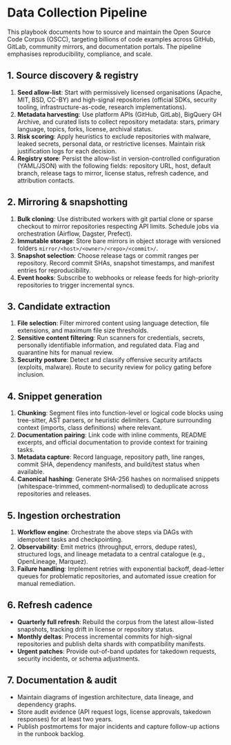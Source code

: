 # Data Collection Pipeline

This playbook documents how to source and maintain the Open Source Code Corpus (OSCC), targeting billions of code examples across
GitHub, GitLab, community mirrors, and documentation portals. The pipeline emphasises reproducibility, compliance, and scale.

## 1. Source discovery & registry

1. **Seed allow-list**: Start with permissively licensed organisations (Apache, MIT, BSD, CC-BY) and high-signal repositories
   (official SDKs, security tooling, infrastructure-as-code, research implementations).
2. **Metadata harvesting**: Use platform APIs (GitHub, GitLab), BigQuery GH Archive, and curated lists to collect repository
   metadata: stars, primary language, topics, forks, license, archival status.
3. **Risk scoring**: Apply heuristics to exclude repositories with malware, leaked secrets, personal data, or restrictive
   licenses. Maintain risk justification logs for each decision.
4. **Registry store**: Persist the allow-list in version-controlled configuration (YAML/JSON) with the following fields:
   repository URL, host, default branch, release tags to mirror, license status, refresh cadence, and attribution contacts.

## 2. Mirroring & snapshotting

1. **Bulk cloning**: Use distributed workers with git partial clone or sparse checkout to mirror repositories respecting API
   limits. Schedule jobs via orchestration (Airflow, Dagster, Prefect).
2. **Immutable storage**: Store bare mirrors in object storage with versioned folders `mirror/<host>/<owner>/<repo>/<commit>/`.
3. **Snapshot selection**: Choose release tags or commit ranges per repository. Record commit SHAs, snapshot timestamps, and
   manifest entries for reproducibility.
4. **Event hooks**: Subscribe to webhooks or release feeds for high-priority repositories to trigger incremental syncs.

## 3. Candidate extraction

1. **File selection**: Filter mirrored content using language detection, file extensions, and maximum file size thresholds.
2. **Sensitive content filtering**: Run scanners for credentials, secrets, personally identifiable information, and regulated
   data. Flag and quarantine hits for manual review.
3. **Security posture**: Detect and classify offensive security artifacts (exploits, malware). Route to security review for
   policy gating before inclusion.

## 4. Snippet generation

1. **Chunking**: Segment files into function-level or logical code blocks using tree-sitter, AST parsers, or heuristic
   delimiters. Capture surrounding context (imports, class definitions) where relevant.
2. **Documentation pairing**: Link code with inline comments, README excerpts, and official documentation to provide context for
   training tasks.
3. **Metadata capture**: Record language, repository path, line ranges, commit SHA, dependency manifests, and build/test status
   when available.
4. **Canonical hashing**: Generate SHA-256 hashes on normalised snippets (whitespace-trimmed, comment-normalised) to deduplicate
   across repositories and releases.

## 5. Ingestion orchestration

1. **Workflow engine**: Orchestrate the above steps via DAGs with idempotent tasks and checkpointing.
2. **Observability**: Emit metrics (throughput, errors, dedupe rates), structured logs, and lineage metadata to a central
   catalogue (e.g., OpenLineage, Marquez).
3. **Failure handling**: Implement retries with exponential backoff, dead-letter queues for problematic repositories, and
   automated issue creation for manual remediation.

## 6. Refresh cadence

- **Quarterly full refresh**: Rebuild the corpus from the latest allow-listed snapshots, tracking drift in license or repository
  status.
- **Monthly deltas**: Process incremental commits for high-signal repositories and publish delta shards with compatibility
  manifests.
- **Urgent patches**: Provide out-of-band updates for takedown requests, security incidents, or schema adjustments.

## 7. Documentation & audit

- Maintain diagrams of ingestion architecture, data lineage, and dependency graphs.
- Store audit evidence (API request logs, license approvals, takedown responses) for at least two years.
- Publish postmortems for major incidents and capture follow-up actions in the runbook backlog.
